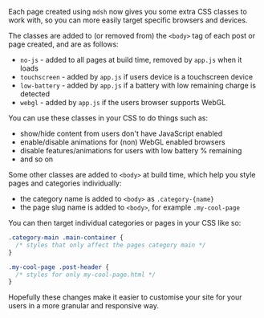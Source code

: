 

Each page created using `mdsh` now gives you some extra CSS classes to work with, so you can more easily target specific browsers and devices.

The classes are added to (or removed from) the `<body>` tag of each post or page created, and are as follows:

* `no-js` - added to all pages at build time, removed by `app.js` when it loads
* `touchscreen` - added by `app.js` if users device is a touchscreen device
* `low-battery` - added by `app.js` if a battery with low remaining charge is detected
* `webgl` - added by `app.js` if the users browser supports WebGL

You can use these classes in your CSS to do things such as:

- show/hide content from users don't have JavaScript enabled
- enable/disable animations for (non) WebGL enabled browsers
- disable features/animations for users with low battery % remaining
- and so on

Some other classes are added to `<body>` at build time, which help you style pages and categories individually:

- the category name is added to `<body>` as `.category-{name}`
- the page slug name is added to `<body>`, for example `.my-cool-page`

You can then target individual categories or pages in your CSS like so:

```css
.category-main .main-container {
  /* styles that only affect the pages category main */
}

.my-cool-page .post-header {
  /* styles for only my-cool-page.html */
}
```

Hopefully these changes make it easier to customise your site for your users in a more granular and responsive way.
